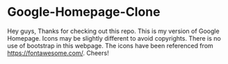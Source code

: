 # Google-Homepage-Clone
Hey guys, Thanks for checking out this repo. This is my version of Google Homepage. Icons may be slightly different to avoid copyrights.
There is no use of bootstrap in this webpage. The icons have been referenced from https://fontawesome.com/.
Cheers!
